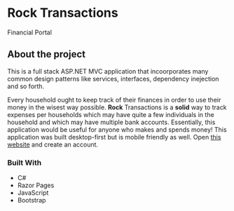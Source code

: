 # Rock Transactions

Financial Portal

## About the project

This is a full stack ASP.NET MVC application that incoorporates many common design patterns like services, interfaces, dependency inejection and so forth.

Every household ought to keep track of their finances in order to use their money in the wisest way possible. **Rock** Transactions is a **solid** way to track expenses per households which may have quite a few individuals in the household and which may have multiple bank accounts. Essentially, this application would be useful for anyone who makes and spends money! This application was built desktop-first but is mobile friendly as well. Open [this website](https://rock-transactions.herokuapp.com/) and create an account.

### Built With

* C#
* Razor Pages 
* JavaScript
* Bootstrap


